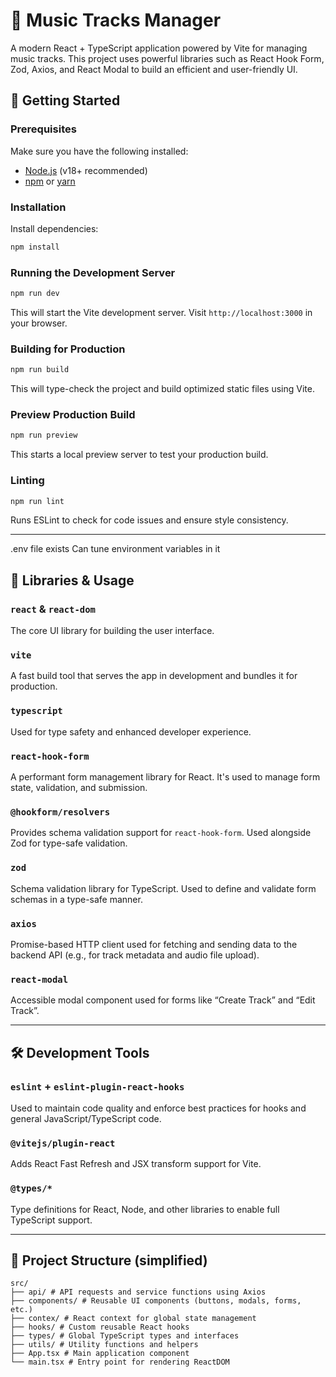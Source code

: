 # 🎵 Music Tracks Manager

A modern React + TypeScript application powered by Vite for managing music tracks. This project uses powerful libraries such as React Hook Form, Zod, Axios, and React Modal to build an efficient and user-friendly UI.

## 🚀 Getting Started

### Prerequisites

Make sure you have the following installed:

- [Node.js](https://nodejs.org/) (v18+ recommended)
- [npm](https://www.npmjs.com/) or [yarn](https://yarnpkg.com/)

### Installation

Install dependencies:

```bash
npm install
```

### Running the Development Server

```bash
npm run dev
```

This will start the Vite development server. Visit `http://localhost:3000` in your browser.

### Building for Production

```bash
npm run build
```

This will type-check the project and build optimized static files using Vite.

### Preview Production Build

```bash
npm run preview
```

This starts a local preview server to test your production build.

### Linting

```bash
npm run lint
```

Runs ESLint to check for code issues and ensure style consistency.

---

.env file exists 
Can tune environment variables in it

## 🧩 Libraries & Usage

### `react` & `react-dom`
The core UI library for building the user interface.

### `vite`
A fast build tool that serves the app in development and bundles it for production.

### `typescript`
Used for type safety and enhanced developer experience.

### `react-hook-form`
A performant form management library for React. It's used to manage form state, validation, and submission.

### `@hookform/resolvers`
Provides schema validation support for `react-hook-form`. Used alongside Zod for type-safe validation.

### `zod`
Schema validation library for TypeScript. Used to define and validate form schemas in a type-safe manner.

### `axios`
Promise-based HTTP client used for fetching and sending data to the backend API (e.g., for track metadata and audio file upload).

### `react-modal`
Accessible modal component used for forms like “Create Track” and “Edit Track”.

---

## 🛠 Development Tools

### `eslint` + `eslint-plugin-react-hooks`
Used to maintain code quality and enforce best practices for hooks and general JavaScript/TypeScript code.

### `@vitejs/plugin-react`
Adds React Fast Refresh and JSX transform support for Vite.

### `@types/*`
Type definitions for React, Node, and other libraries to enable full TypeScript support.

---

## 📁 Project Structure (simplified)

```
src/ 
├── api/ # API requests and service functions using Axios 
├── components/ # Reusable UI components (buttons, modals, forms, etc.) 
├── contex/ # React context for global state management 
├── hooks/ # Custom reusable React hooks  
├── types/ # Global TypeScript types and interfaces 
├── utils/ # Utility functions and helpers 
├── App.tsx # Main application component 
└── main.tsx # Entry point for rendering ReactDOM
```


